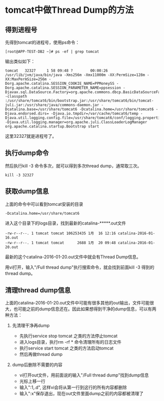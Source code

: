 tomcat中做Thread Dump的方法
=========================

## 得到进程号

先得到tomcat的进程号，使用ps命令：

	[root@APP-TEST-DB2 ~]# ps -ef | grep tomcat

输出类似如下：

	tomcat   32327     1 58 09:48 ?        00:00:26 /usr/lib/jvm/java/bin/java -Xms256m -Xmx11000m -XX:PermSize=128m -XX:MaxPermSize=256m -Dorg.apache.catalina.SESSION_COOKIE_NAME=PPMoneySS -Dorg.apache.catalina.SESSION_PARAMETER_NAME=ppsession -Djavax.sql.DataSource.Factory=org.apache.commons.dbcp.BasicDataSourceFactory -classpath :/usr/share/tomcat6/bin/bootstrap.jar:/usr/share/tomcat6/bin/tomcat-juli.jar:/usr/share/java/commons-daemon.jar -Dcatalina.base=/usr/share/tomcat6 -Dcatalina.home=/usr/share/tomcat6 -Djava.endorsed.dirs= -Djava.io.tmpdir=/var/cache/tomcat6/temp -Djava.util.logging.config.file=/usr/share/tomcat6/conf/logging.properties -Djava.util.logging.manager=org.apache.juli.ClassLoaderLogManager org.apache.catalina.startup.Bootstrap start

这里32327就是进程号了。

## 执行dump命令

然后执行kill -3 命令多次，就可以得到多次thread dump，通常取三次。

	kill -3 32327

## 获取dump信息

上面的命令中可以看到tomcat安装的目录

	-Dcatalina.home=/usr/share/tomcat6

进入这个目录下的logs目录，找到最新的catalina-*****.out文件

	-rw-r--r--. 1 tomcat tomcat 106253435 1月  16 12:16 catalina-2016-01-16.out
	-rw-r--r--. 1 tomcat tomcat      2688 1月  20 09:48 catalina-2016-01-20.out

最新的这个catalina-2016-01-20.out文件中就会有Thread Dump信息。

用vi打开，输入"/Full thread dump"执行搜索命令，就会找到前面kill -3 得到的thread dump。

## 清理thread dump信息

上面的catalina-2016-01-20.out文件中可能有很多其他的out输出，文件可能很大，也可能之前的dump信息还在。因此如果想得到干净的dump信息，可以有两种方法：

1. 先清理干净再dump

	- 先执行service stop tomcat 之类的方法停止tomcat
	- 进入logs目录，执行rm -rf * 命令清理所有的日志文件
	- 执行service start tomcat 之类的方法启动tomcat
	- 然后再做thread dump

2. dump后删除不需要的内容

	- vi打开out文件，用前面说的输入"/Full thread dump"找到dump信息
	- 光标上移一行
	- 输入":1,.d", 这样vi会将从第一行到这行的所有内容都删除
	- 输入":x"保存退出，现在out文件里面dump之前的内容都被清理了

